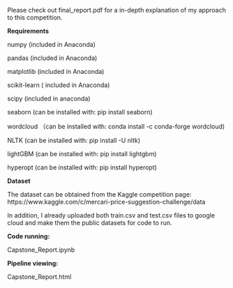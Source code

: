 Please check out final_report.pdf for a in-depth explanation of my approach to
this competition.

<b>Requirements</b>
<p>numpy (included in Anaconda)
<p>pandas (included in Anaconda)
<p>matplotlib (included in Anaconda)
<p>scikit-learn ( included in Anaconda)
<p>scipy (included in anaconda)
<p>
<p>seaborn (can be installed with: pip install seaborn)
<p>wordcloud （can be installed with: conda install -c conda-forge wordcloud)
<p>NLTK (can be installed with: pip install -U nltk)
<p>lightGBM (can be installed with: pip install lightgbm)

<p>hyperopt (can be installed with: pip install hyperopt)

<b>Dataset</b>
<p>The dataset can be obtained from the Kaggle competition page:
https://www.kaggle.com/c/mercari-price-suggestion-challenge/data
<p>In addition, I already uploaded both train.csv and test.csv files to google cloud
and make them the public datasets for code to run.

<b>Code running:</b>
<p>Capstone_Report.ipynb

<b>Pipeline viewing:</b>
<p>Capstone_Report.html

